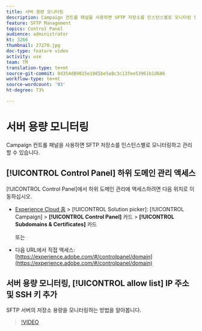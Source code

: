 ```yaml
---
title: 서버 용량 모니터링
description: Campaign 컨트롤 패널을 사용하면 SFTP 저장소를 인스턴스별로 모니터링 및 관리하고 IP 주소를 허용 목록에 추가할 수 있습니다.
feature: SFTP Management
topics: Control Panel
audience: administrator
kt: 3266
thumbnail: 27270.jpg
doc-type: feature video
activity: use
team: TM
translation-type: tm+mt
source-git-commit: 8d354d89015e1985be5a8c3c13fee53961b1d686
workflow-type: tm+mt
source-wordcount: '93'
ht-degree: 73%

---
```



# 서버 용량 모니터링

Campaign 컨트롤 패널을 사용하면 SFTP 저장소를 인스턴스별로 모니터링하고 관리할 수 있습니다.

## [!UICONTROL Control Panel] 하위 도메인 관리 액세스

[!UICONTROL Control Panel]에서 하위 도메인 관리에 액세스하려면 다음 위치로 이동하십시오.

* [Experience Cloud 홈](https://experience.adobe.com/#/home) > [!UICONTROL Solution picker]: [!UICONTROL Campaign] > **[!UICONTROL Control Panel]** 카드 > **[!UICONTROL Subdomains & Certificates]** 카드

   또는
* 다음 URL에서 직접 액세스: [https://experience.adobe.com/#/controlpanel/domain](https://experience.adobe.com/#/controlpanel/domain)

## 서버 용량 모니터링, [!UICONTROL allow list] IP 주소 및 SSH 키 추가

SFTP 서버의 저장소 용량을 모니터링하는 방법을 알아봅니다.

>[!VIDEO](https://video.tv.adobe.com/v/27270?quality=12)
